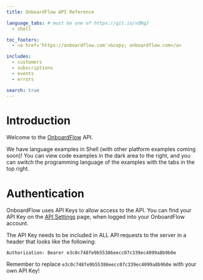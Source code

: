 ```yaml
---
title: OnboardFlow API Reference

language_tabs: # must be one of https://git.io/vQNgJ
  - shell

toc_footers:
  - <a href='https://onboardflow.com'>&copy; onboardflow.com</a>

includes:
  - customers
  - subscriptions
  - events
  - errors

search: true
---
```


# Introduction

Welcome to the [OnboardFlow](https://onboardflow.com) API.

We have language examples in Shell (with other platform examples coming soon)! You can view code examples in the dark area to the right, and you can switch the programming language of the examples with the tabs in the top right.

# Authentication

OnboardFlow uses API Keys to allow access to the API. You can find your API Key on the [API Settings](https://onboardflow.com/quick-launch/?path=/settings/api/) page, when logged into your OnboardFlow account.

The API Key needs to be included in ALL API requests to the server in a header that looks like the following:

`Authorization: Bearer e3c0c748fe9b55386eecc07c339ec4099a8b9b0e`

<aside class="notice">
Remember to replace <code>e3c0c748fe9b55386eecc07c339ec4099a8b9b0e</code> with your own API Key!
</aside>
